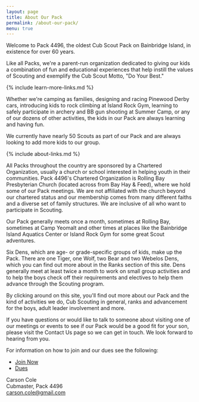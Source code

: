 ```yaml
---
layout: page
title: About Our Pack
permalink: /about-our-pack/
menu: true
---
```


Welcome to Pack 4496, the oldest Cub Scout Pack on Bainbridge Island, in existence for over 60 years.

Like all Packs, we're a parent-run organization dedicated to giving our kids a combination of fun and educational experiences that help instill the values of Scouting and exemplify the Cub Scout Motto, "Do Your Best."

{% include learn-more-links.md %}

Whether we're camping as families, designing and racing Pinewood Derby cars, introducing kids to rock climbing at Island Rock Gym, learning to safely participate in archery and BB gun shooting at Summer Camp, or any of our dozens of other activities, the kids in our Pack are always learning and having fun.

We currently have nearly 50 Scouts as part of our Pack and are always looking to add more kids to our group.

{% include about-links.md %}

All Packs throughout the country are sponsored by a Chartered Organization, usually a church or school interested in helping youth in their communities. Pack 4496's Chartered Organization is Rolling Bay Presbyterian Church (located across from Bay Hay & Feed), where we hold some of our Pack meetings. We are not affiliated with the church beyond our chartered status and our membership comes from many different faiths and a diverse set of family structures. We are inclusive of all who want to participate in Scouting.

Our Pack generally meets once a month, sometimes at Rolling Bay, sometimes at Camp Yeomalt and other times at places like the Bainbridge Island Aquatics Center or Island Rock Gym for some great Scout adventures. 


Six Dens, which are age- or grade-specific groups of kids, make up the Pack. There are one Tiger, one Wolf, two Bear and two Webelos Dens, which you can find out more about in the Ranks section of this site. Dens generally meet at least twice a month to work on small group activities and to help the boys check off their requirements and electives to help them advance through the Scouting program.


By clicking around on this site, you'll find out more about our Pack and the kind of activities we do, Cub Scouting in general, ranks and advancement for the boys, adult leader involvement and more.

If you have questions or would like to talk to someone about visiting one of our meetings or events to see if our Pack would be a good fit for your son, please visit the Contact Us page so we can get in touch. We look forward to hearing from you.


For information on how to join and our dues see the following:

- [Join Now](/about/join)
- [Dues](/about/dues)

Carson Cole  
Cubmaster, Pack 4496  
[carson.cole@gmail.com](mailto:carson.cole@gmail.com)